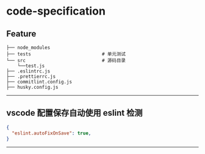 # code-specification

## Feature
```
├── node_modules
├── tests                          # 单元测试
└── src                            # 源码目录
    └──test.js
├── .eslintrc.js
├── .prettierrc.js
├── commitlint.config.js
├── husky.config.js
```

----

## vscode 配置保存自动使用 eslint 检测

```json
{
  "eslint.autoFixOnSave": true,
}
```

----
